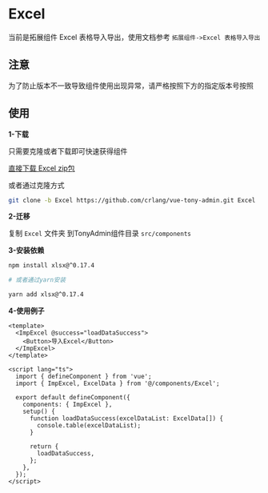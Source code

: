 # Excel

当前是拓展组件 Excel 表格导入导出，使用文档参考 `拓展组件->Excel 表格导入导出`

## 注意

为了防止版本不一致导致组件使用出现异常，请严格按照下方的指定版本号按照

## 使用


**1-下载**

只需要克隆或者下载即可快速获得组件

[直接下载 Excel zip包](https://codeload.github.com/crlang/vue-tony-admin/zip/refs/heads/Excel)

或者通过克隆方式

```bash
git clone -b Excel https://github.com/crlang/vue-tony-admin.git Excel
```

**2-迁移**

复制 `Excel` 文件夹 到TonyAdmin组件目录 `src/components`

**3-安装依赖**

```bash
npm install xlsx@^0.17.4

# 或者通过yarn安装

yarn add xlsx@^0.17.4
```

**4-使用例子**

```vue
<template>
  <ImpExcel @success="loadDataSuccess">
    <Button>导入Excel</Button>
  </ImpExcel>
</template>

<script lang="ts">
  import { defineComponent } from 'vue';
  import { ImpExcel, ExcelData } from '@/components/Excel';

  export default defineComponent({
    components: { ImpExcel },
    setup() {
      function loadDataSuccess(excelDataList: ExcelData[]) {
        console.table(excelDataList);
      }

      return {
        loadDataSuccess,
      };
    },
  });
</script>
```

